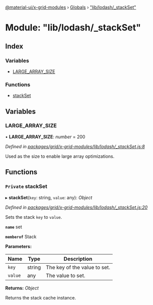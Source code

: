 [@material-ui/x-grid-modules](../README.md) › [Globals](../globals.md) › ["lib/lodash/\_stackSet"](_lib_lodash__stackset_.md)

# Module: "lib/lodash/\_stackSet"

## Index

### Variables

- [LARGE_ARRAY_SIZE](_lib_lodash__stackset_.md#large_array_size)

### Functions

- [stackSet](_lib_lodash__stackset_.md#private-stackset)

## Variables

### LARGE_ARRAY_SIZE

• **LARGE_ARRAY_SIZE**: _number_ = 200

_Defined in [packages/grid/x-grid-modules/lib/lodash/\_stackSet.js:8](https://github.com/mui-org/material-ui-x/blob/a679779/packages/grid/x-grid-modules/lib/lodash/_stackSet.js#L8)_

Used as the size to enable large array optimizations.

## Functions

### `Private` stackSet

▸ **stackSet**(`key`: string, `value`: any): _Object_

_Defined in [packages/grid/x-grid-modules/lib/lodash/\_stackSet.js:20](https://github.com/mui-org/material-ui-x/blob/a679779/packages/grid/x-grid-modules/lib/lodash/_stackSet.js#L20)_

Sets the stack `key` to `value`.

**`name`** set

**`memberof`** Stack

**Parameters:**

| Name    | Type   | Description                  |
| ------- | ------ | ---------------------------- |
| `key`   | string | The key of the value to set. |
| `value` | any    | The value to set.            |

**Returns:** _Object_

Returns the stack cache instance.
